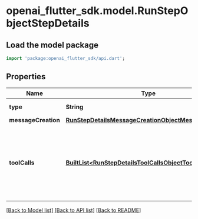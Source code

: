 # openai_flutter_sdk.model.RunStepObjectStepDetails

## Load the model package
```dart
import 'package:openai_flutter_sdk/api.dart';
```

## Properties
Name | Type | Description | Notes
------------ | ------------- | ------------- | -------------
**type** | **String** | Always `message_creation`. | 
**messageCreation** | [**RunStepDetailsMessageCreationObjectMessageCreation**](RunStepDetailsMessageCreationObjectMessageCreation.md) |  | 
**toolCalls** | [**BuiltList&lt;RunStepDetailsToolCallsObjectToolCallsInner&gt;**](RunStepDetailsToolCallsObjectToolCallsInner.md) | An array of tool calls the run step was involved in. These can be associated with one of three types of tools: `code_interpreter`, `file_search`, or `function`.  | 

[[Back to Model list]](../README.md#documentation-for-models) [[Back to API list]](../README.md#documentation-for-api-endpoints) [[Back to README]](../README.md)


